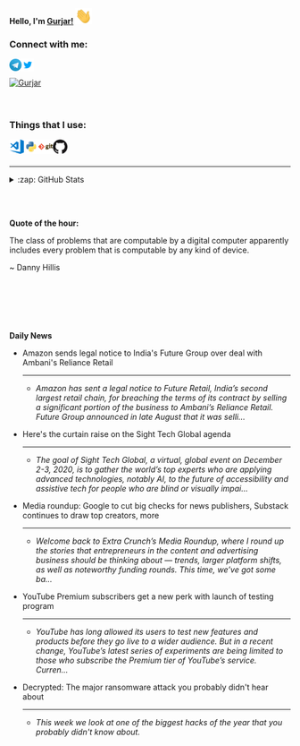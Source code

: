 #### Hello, I'm [Gurjar!](https://GurjarKing.github.io) <img src="https://raw.githubusercontent.com/ABSphreak/ABSphreak/master/gifs/Hi.gif" width="30px"></h2>


### Connect with me:

[<img align="left" alt="Gurjar | Telegram" width="22px" src="https://raw.githubusercontent.com/github/explore/80688e429a7d4ef2fca1e82350fe8e3517d3494d/topics/telegram/telegram.png" />][Telegram]
[<img align="left" alt="Gurjar | Twitter" width="22px" src="https://raw.githubusercontent.com/github/explore/80688e429a7d4ef2fca1e82350fe8e3517d3494d/topics/twitter/twitter.png" />][Twitter]
<br >
<br >
<a href="https://github.com/GurjarKing"><img src="https://komarev.com/ghpvc/?username=GurjarKing" alt="Gurjar" /></a> <br />
<br />
<br />
<!-- <br >

![](https://visitor-badge.glitch.me/badge?page_id=GurjarKing)

<br /> -->

### Things that I use:

[<img align="left" alt="Visual Studio Code" width="26px" src="https://raw.githubusercontent.com/github/explore/80688e429a7d4ef2fca1e82350fe8e3517d3494d/topics/visual-studio-code/visual-studio-code.png" />][VSCode]
[<img align="left" alt="Python" width="26px" src="https://raw.githubusercontent.com/github/explore/80688e429a7d4ef2fca1e82350fe8e3517d3494d/topics/python/python.png" />][Python]
[<img align="left" alt="Git" width="26px" src="https://raw.githubusercontent.com/github/explore/80688e429a7d4ef2fca1e82350fe8e3517d3494d/topics/git/git.png" />][Git]
[<img align="left" alt="GitHub" width="26px" src="https://raw.githubusercontent.com/github/explore/78df643247d429f6cc873026c0622819ad797942/topics/github/github.png" />][Github]

<br />
<br />

---
<details>
  <summary>:zap: GitHub Stats</summary>

<img align="left" alt="Gurjar's Github Stats" src="https://github-readme-stats.vercel.app/api?username=GurjarKing&show_icons=true&hide_border=true&count_private=true&include_all_commit=true&theme=algolia" />

</details>

<!-- ### 🔔 My latest tweet
<a href="https://twitter.com/Gurjar_King43" target="_blank">
	<img src="https://github.com/GurjarKing/GurjarKing/raw/master/tweet.png" width="70%" align="center" alt="Click to view on Twitter" title="My latest tweet, as an image"/>
</a> -->
<br>

<pre>

</pre>

**Quote of the hour:**

The class of problems that are computable by a digital computer apparently includes every problem that is computable by any kind of device.

~ Danny Hillis
<pre>

</pre>
<br>
<pre>


</pre>
<strong>Daily News</strong>
  
  - Amazon sends legal notice to India's Future Group over deal with Ambani's Reliance Retail
     <hr/>
     
      - *Amazon has sent a legal notice to Future Retail, India’s second largest retail chain, for breaching the terms of its contract by selling a significant portion of the business to Ambani’s Reliance Retail. Future Group announced in late August that it was selli…*
     
  - Here's the curtain raise on the Sight Tech Global agenda
      <hr/>
      
      - *The goal of Sight Tech Global, a virtual, global event on December 2-3, 2020, is to gather the world’s top experts who are applying advanced technologies, notably AI, to the future of accessibility and assistive tech for people who are blind or visually impai…*
      
  - Media roundup: Google to cut big checks for news publishers, Substack continues to draw top creators, more
      <hr/>
      
      - *Welcome back to Extra Crunch’s Media Roundup, where I round up the stories that entrepreneurs in the content and advertising business should be thinking about — trends, larger platform shifts, as well as noteworthy funding rounds. This time, we’ve got some ba…*
      
  - YouTube Premium subscribers get a new perk with launch of testing program
      <hr/>
      
      - *YouTube has long allowed its users to test new features and products before they go live to a wider audience. But in a recent change, YouTube’s latest series of experiments are being limited to those who subscribe the Premium tier of YouTube’s service. Curren…*
       
  - Decrypted: The major ransomware attack you probably didn't hear about
      <hr/>
       
       - *This week we look at one of the biggest hacks of the year that you probably didn't know about.*
      

<br />

[VSCode]: https://code.visualstudio.com/
[Python]: https://www.python.org/
[Git]: https://git-scm.com/
[Github]: https://github.com/
[Telegram]: https://t.me/Gurjar_King/
[Twitter]: https://twitter.com/Gurjar_King43/
